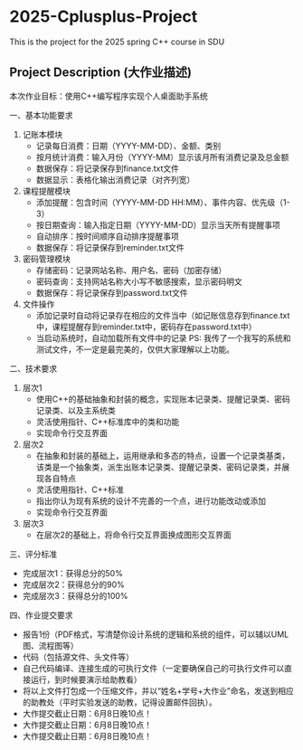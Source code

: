 # 2025-Cplusplus-Project
This is the project for the 2025 spring C++ course in SDU

## Project Description (大作业描述)
本次作业目标：使用C++编写程序实现个人桌面助手系统

一、基本功能要求
  1. 记账本模块
     - 记录每日消费：日期（YYYY-MM-DD）、金额、类别
     - 按月统计消费：输入月份（YYYY-MM）显示该月所有消费记录及总金额
     - 数据保存：将记录保存到finance.txt文件
     - 数据显示：表格化输出消费记录（对齐列宽）
  2. 课程提醒模块
     - 添加提醒：包含时间（YYYY-MM-DD HH:MM）、事件内容、优先级（1-3）
     - 按日期查询：输入指定日期（YYYY-MM-DD）显示当天所有提醒事项
     - 自动排序：按时间顺序自动排序提醒事项
     - 数据保存：将记录保存到reminder.txt文件
  4. 密码管理模块
     - 存储密码：记录网站名称、用户名、密码（加密存储）
     - 密码查询：支持网站名称大小写不敏感搜索，显示密码明文
     - 数据保存：将记录保存到password.txt文件
  6. 文件操作
     - 添加记录时自动将记录存在相应的文件当中（如记账信息存到finance.txt中，课程提醒存到reminder.txt中，密码存在password.txt中）
     - 当启动系统时，自动加载所有文件中的记录
  PS:  我传了一个我写的系统和测试文件，不一定是最完美的，仅供大家理解以上功能。
    
二、技术要求
  1. 层次1
     - 使用C++的基础抽象和封装的概念，实现账本记录类、提醒记录类、密码记录类、以及主系统类
     - 灵活使用指针、C++标准库中的类和功能
     - 实现命令行交互界面
  2. 层次2
     - 在抽象和封装的基础上，运用继承和多态的特点，设置一个记录类基类，该类是一个抽象类，派生出账本记录类、提醒记录类、密码记录类，并展现各自特点
     - 灵活使用指针、C++标准
     - 指出你认为现有系统的设计不完善的一个点，进行功能改动或添加
     - 实现命令行交互界面
  3. 层次3
     - 在层次2的基础上，将命令行交互界面换成图形交互界面
    
三、评分标准
  - 完成层次1：获得总分的50%
  - 完成层次2：获得总分的90%
  - 完成层次3：获得总分的100%

四、作业提交要求
  - 报告1份（PDF格式，写清楚你设计系统的逻辑和系统的组件，可以辅以UML图、流程图等）
  - 代码（包括源文件、头文件等）
  - 自己代码编译、连接生成的可执行文件（一定要确保自己的可执行文件可以直接运行，到时候要演示给助教看）
  - 将以上文件打包成一个压缩文件，并以“姓名+学号+大作业”命名，发送到相应的助教处（平时实验发送的助教，记得设置邮件回执）。
  - 大作提交截止日期：6月8日晚10点！
  - 大作提交截止日期：6月8日晚10点！
  - 大作提交截止日期：6月8日晚10点！
     
